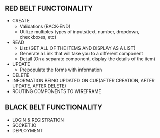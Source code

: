 ## RED BELT FUNCTOINALITY
 - CREATE
    - Validations (BACK-END)
    - Utilize multiples types of inputs(text, number, dropdown, checkboxes, etc)
 - READ
    - List (GET ALL OF THE ITEMS AND DISPLAY AS A LIST)
    - Generate a Link that will take you to a different component
    - Detail (On a separate component, display the details of the item)
 - UPDATE
    - Prepopulate the forms with information
 - DELETE
 - INFORMATION BEING UPDATED ON CUE(AFTER CREATION, AFTER UPDATE, AFTER DELETE)
 - ROUTING COMPONENTS TO WIREFRAME

## BLACK BELT FUNCTIONALITY
 - LOGIN & REGISTRATION
 - SOCKET.IO
 - DEPLOYMENT